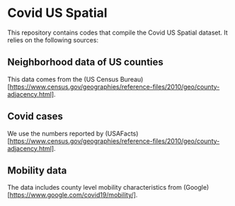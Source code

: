 # Covid US Spatial
This repository contains codes that compile the Covid US Spatial dataset. It relies on the following sources:

## Neighborhood data of US counties
This data comes from the (US Census Bureau)[https://www.census.gov/geographies/reference-files/2010/geo/county-adjacency.html].

## Covid cases
We use the numbers reported by (USAFacts)[https://www.census.gov/geographies/reference-files/2010/geo/county-adjacency.html].

## Mobility data
The data includes county level mobility characteristics from (Google)[https://www.google.com/covid19/mobility/].
